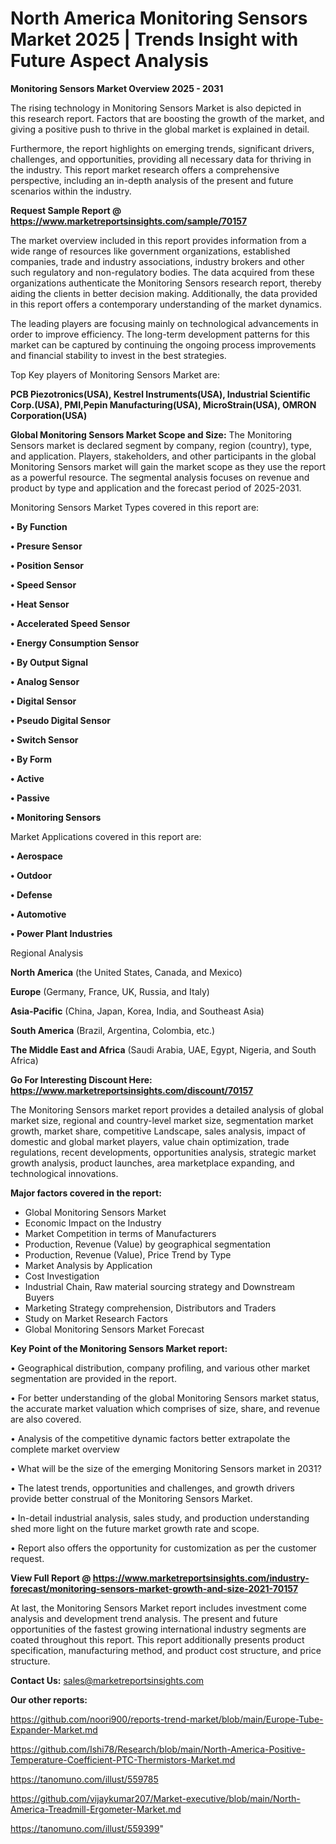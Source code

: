# North America Monitoring Sensors Market 2025 | Trends Insight with Future Aspect Analysis

<Strong> Monitoring Sensors Market Overview 2025 - 2031</strong>

The rising technology in Monitoring Sensors Market is also depicted in this research report. Factors that are boosting the growth of the market, and giving a positive push to thrive in the global market is explained in detail.

Furthermore, the report highlights on emerging trends, significant drivers, challenges, and opportunities, providing all necessary data for thriving in the industry. This report market research offers a comprehensive perspective, including an in-depth analysis of the present and future scenarios within the industry.

<strong>Request Sample Report @ <a href=https://www.marketreportsinsights.com/sample/70157>https://www.marketreportsinsights.com/sample/70157</a></strong>

The market overview included in this report provides information from a wide range of resources like government organizations, established companies, trade and industry associations, industry brokers and other such regulatory and non-regulatory bodies. The data acquired from these organizations authenticate the Monitoring Sensors research report, thereby aiding the clients in better decision making. Additionally, the data provided in this report offers a contemporary understanding of the market dynamics.

The leading players are focusing mainly on technological advancements in order to improve efficiency. The long-term development patterns for this market can be captured by continuing the ongoing process improvements and financial stability to invest in the best strategies.

Top Key players of Monitoring Sensors Market are:

<strong>PCB Piezotronics(USA), Kestrel Instruments(USA), Industrial Scientific Corp.(USA), PMI,Pepin Manufacturing(USA), MicroStrain(USA), OMRON Corporation(USA)</strong>

<strong><b>Global Monitoring Sensors Market Scope and Size:</b></strong>
The Monitoring Sensors market is declared segment by company, region (country), type, and application. Players, stakeholders, and other participants in the global Monitoring Sensors market will gain the market scope as they use the report as a powerful resource. The segmental analysis focuses on revenue and product by type and application and the forecast period of 2025-2031.

Monitoring Sensors Market Types covered in this report are:

<strong>• By Function

• Presure Sensor

• Position Sensor

• Speed Sensor

• Heat Sensor

• Accelerated Speed Sensor

• Energy Consumption Sensor

• By Output Signal

• Analog Sensor 

• Digital Sensor

• Pseudo Digital Sensor

• Switch Sensor 

• By Form

• Active 

• Passive

• Monitoring Sensors</strong>

Market Applications covered in this report are:

<strong>• Aerospace

• Outdoor

• Defense

• Automotive

• Power Plant Industries</strong> 

Regional Analysis

<strong>North America</strong> (the United States, Canada, and Mexico)

<strong>Europe</strong> (Germany, France, UK, Russia, and Italy)

<strong>Asia-Pacific</strong> (China, Japan, Korea, India, and Southeast Asia)

<strong>South America</strong> (Brazil, Argentina, Colombia, etc.)

<strong>The Middle East and Africa</strong> (Saudi Arabia, UAE, Egypt, Nigeria, and South Africa)

<strong>Go For Interesting Discount Here: <a href=https://www.marketreportsinsights.com/discount/70157>https://www.marketreportsinsights.com/discount/70157</a></strong>

The Monitoring Sensors market report provides a detailed analysis of global market size, regional and country-level market size, segmentation market growth, market share, competitive Landscape, sales analysis, impact of domestic and global market players, value chain optimization, trade regulations, recent developments, opportunities analysis, strategic market growth analysis, product launches, area marketplace expanding, and technological innovations.

<strong><b>Major factors covered in the report:</b></strong>
<ul>
  <li>Global Monitoring Sensors Market </li>
  <li>Economic Impact on the Industry</li>
  <li>Market Competition in terms of Manufacturers</li>
  <li>Production, Revenue (Value) by geographical segmentation</li>
  <li>Production, Revenue (Value), Price Trend by Type</li>
  <li>Market Analysis by Application</li>
  <li>Cost Investigation</li>
  <li>Industrial Chain, Raw material sourcing strategy and Downstream Buyers</li>
  <li>Marketing Strategy comprehension, Distributors and Traders</li>
  <li>Study on Market Research Factors</li>
  <li>Global Monitoring Sensors Market Forecast</li>
</ul>

<strong><b>Key Point of the Monitoring Sensors Market report:</b></strong>

• Geographical distribution, company profiling, and various other market segmentation are provided in the report.

• For better understanding of the global Monitoring Sensors market status, the accurate market valuation which comprises of size, share, and revenue are also covered.

• Analysis of the competitive dynamic factors better extrapolate the complete market overview

• What will be the size of the emerging Monitoring Sensors market in 2031?

• The latest trends, opportunities and challenges, and growth drivers provide better construal of the Monitoring Sensors Market.

• In-detail industrial analysis, sales study, and production understanding shed more light on the future market growth rate and scope.

• Report also offers the opportunity for customization as per the customer request.

<strong><b>View Full Report @ <a href=https://www.marketreportsinsights.com/industry-forecast/monitoring-sensors-market-growth-and-size-2021-70157>https://www.marketreportsinsights.com/industry-forecast/monitoring-sensors-market-growth-and-size-2021-70157</a></b></strong>


At last, the Monitoring Sensors Market report includes investment come analysis and development trend analysis. The present and future opportunities of the fastest growing international industry segments are coated throughout this report. This report additionally presents product specification, manufacturing method, and product cost structure, and price structure.

<strong>Contact Us:</strong>
sales@marketreportsinsights.com

<strong>Our other reports:</strong>

<a href=https://github.com/noori900/reports-trend-market/blob/main/Europe-Tube-Expander-Market.md>https://github.com/noori900/reports-trend-market/blob/main/Europe-Tube-Expander-Market.md</a>

<a href=https://github.com/Ishi78/Research/blob/main/North-America-Positive-Temperature-Coefficient-PTC-Thermistors-Market.md>https://github.com/Ishi78/Research/blob/main/North-America-Positive-Temperature-Coefficient-PTC-Thermistors-Market.md</a>

<a href=https://tanomuno.com/illust/559785>https://tanomuno.com/illust/559785</a>

<a href=https://github.com/vijaykumar207/Market-executive/blob/main/North-America-Treadmill-Ergometer-Market.md>https://github.com/vijaykumar207/Market-executive/blob/main/North-America-Treadmill-Ergometer-Market.md</a>

<a href=https://tanomuno.com/illust/559399>https://tanomuno.com/illust/559399</a>"
